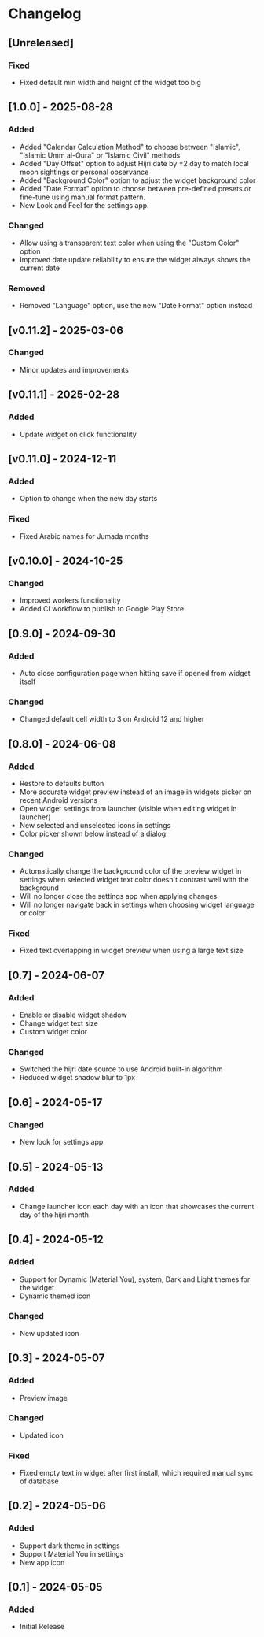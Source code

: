 # Changelog

## [Unreleased]

### Fixed

- Fixed default min width and height of the widget too big

## [1.0.0] - 2025-08-28

### Added

- Added "Calendar Calculation Method" to choose between "Islamic", "Islamic Umm al-Qura" or "Islamic Civil" methods
- Added "Day Offset" option to adjust Hijri date by ±2 day to match local moon sightings or personal observance
- Added "Background Color" option to adjust the widget background color
- Added "Date Format" option to choose between pre-defined presets or fine-tune using manual format pattern.
- New Look and Feel for the settings app.

### Changed

- Allow using a transparent text color when using the "Custom Color" option
- Improved date update reliability to ensure the widget always shows the current date

### Removed

- Removed "Language" option, use the new "Date Format" option instead

## [v0.11.2] - 2025-03-06

### Changed
- Minor updates and improvements

## [v0.11.1] - 2025-02-28

### Added
- Update widget on click functionality

## [v0.11.0] - 2024-12-11

### Added
- Option to change when the new day starts

### Fixed
- Fixed Arabic names for Jumada months

## [v0.10.0] - 2024-10-25

### Changed
- Improved workers functionality
- Added CI workflow to publish to Google Play Store

## [0.9.0] - 2024-09-30

### Added
- Auto close configuration page when hitting save if opened from widget itself

### Changed
- Changed default cell width to 3 on Android 12 and higher

## [0.8.0] - 2024-06-08

### Added
- Restore to defaults button
- More accurate widget preview instead of an image in widgets picker on recent Android versions
- Open widget settings from launcher (visible when editing widget in launcher)
- New selected and unselected icons in settings
- Color picker shown below instead of a dialog

### Changed
- Automatically change the background color of the preview widget in settings when selected widget text color doesn't contrast well with the background
- Will no longer close the settings app when applying changes
- Will no longer navigate back in settings when choosing widget language or color

### Fixed
- Fixed text overlapping in widget preview when using a large text size

## [0.7] - 2024-06-07

### Added
- Enable or disable widget shadow
- Change widget text size
- Custom widget color

### Changed
- Switched the hijri date source to use Android built-in algorithm
- Reduced widget shadow blur to 1px

## [0.6] - 2024-05-17

### Changed
- New look for settings app

## [0.5] - 2024-05-13

### Added
- Change launcher icon each day with an icon that showcases the current day of the hijri month

## [0.4] - 2024-05-12

### Added
- Support for Dynamic (Material You), system, Dark and Light themes for the widget
- Dynamic themed icon

### Changed
- New updated icon

## [0.3] - 2024-05-07

### Added
- Preview image

### Changed
- Updated icon

### Fixed
- Fixed empty text in widget after first install, which required manual sync of database

## [0.2] - 2024-05-06

### Added
- Support dark theme in settings
- Support Material You in settings
- New app icon

## [0.1] - 2024-05-05

### Added
- Initial Release
